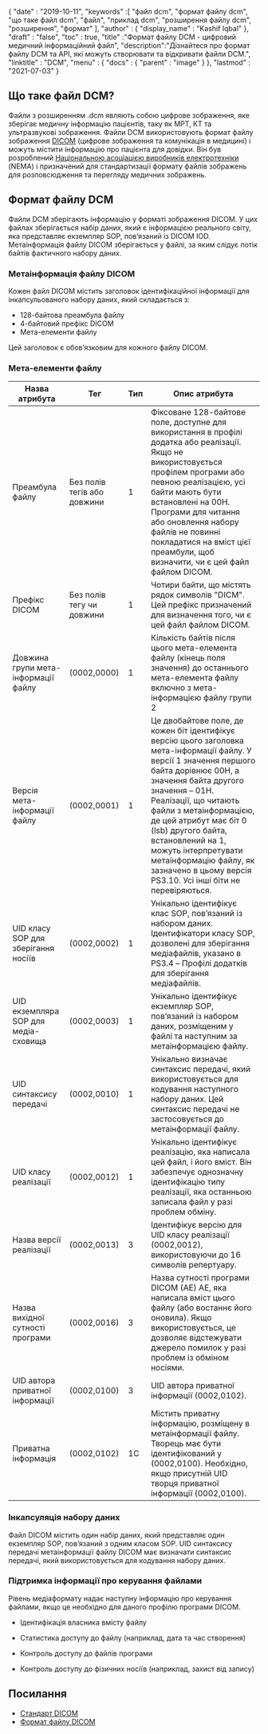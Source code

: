 {
  "date" : "2019-10-11",
  "keywords" :[ "файл dcm", "формат файлу dcm", "що таке файл dcm", "файл", "приклад dcm", "розширення файлу dcm", "розширення", "формат" ],
  "author" : {
    "display_name" : "Kashif Iqbal"
},
  "draft" : "false",
  "toc" : true,
  "title" :"Формат файлу DCM - цифровий медичний інформаційний файл",
  "description":"Дізнайтеся про формат файлу DCM та API, які можуть створювати та відкривати файли DCM.",
  "linktitle" : "DCM",
  "menu" : {
    "docs" : {
      "parent" : "image"
}
},
  "lastmod" : "2021-07-03"
}

## Що таке файл DCM?

Файли з розширенням .dcm являють собою цифрове зображення, яке зберігає медичну інформацію пацієнтів, таку як МРТ, КТ та ультразвукові зображення. Файли DCM використовують формат файлу зображення [DICOM](/uk/image/dicom) (цифрове зображення та комунікація в медицині) і можуть містити інформацію про пацієнта для довідки. Він був розроблений [Національною асоціацією виробників електротехніки](https://en.wikipedia.org/wiki/National_Electrical_Manufacturers_Association) (NEMA) і призначений для стандартизації формату файлів зображень для розповсюдження та перегляду медичних зображень.

## Формат файлу DCM

Файли DCM зберігають інформацію у форматі зображення DICOM. У цих файлах зберігається набір даних, який є інформацією реального світу, яка представляє екземпляр SOP, пов’язаний із DICOM IOD. Метаінформація файлу DICOM зберігається у файлі, за яким слідує потік байтів фактичного набору даних.

### Метаінформація файлу DICOM ##

Кожен файл DICOM містить заголовок ідентифікаційної інформації для інкапсульованого набору даних, який складається з:
* 128-байтова преамбула файлу
* 4-байтовий префікс DICOM
* Мета-елементи файлу

Цей заголовок є обов’язковим для кожного файлу DICOM.

### Мета-елементи файлу ###
|Назва атрибута|Тег|Тип| Опис атрибута
---|---|---|---|
|Преамбула файлу|Без полів тегів або довжини|1|Фіксоване 128-байтове поле, доступне для використання в профілі додатка або реалізації. Якщо не використовується профілем програми або певною реалізацією, усі байти мають бути встановлені на 00H. Програми для читання або оновлення набору файлів не повинні покладатися на вміст цієї преамбули, щоб визначити, чи є цей файл файлом DICOM.
|Префікс DICOM|Без полів тегу чи довжини|1|Чотири байти, що містять рядок символів "DICM". Цей префікс призначений для визначення того, чи є цей файл файлом DICOM.
|Довжина групи мета-інформації файлу|(0002,0000)|1|Кількість байтів після цього мета-елемента файлу (кінець поля значення) до останнього мета-елемента файлу включно з мета-інформацією файлу групи 2
|Версія мета-інформації файлу|(0002,0001)|1|Це двобайтове поле, де кожен біт ідентифікує версію цього заголовка мета-інформації файлу. У версії 1 значення першого байта дорівнює 00H, а значення байта другого значення – 01H. Реалізації, що читають файли з метаінформацією, де цей атрибут має біт 0 (lsb) другого байта, встановлений на 1, можуть інтерпретувати метаінформацію файлу, як зазначено в цьому версія PS3.10. Усі інші біти не перевіряються.
|UID класу SOP для зберігання носіїв|(0002,0002)|1|Унікально ідентифікує клас SOP, пов’язаний із набором даних. Ідентифікатори класу SOP, дозволені для зберігання медіафайлів, указано в PS3.4 – Профілі додатків для зберігання медіафайлів.
|UID екземпляра SOP для медіа-сховища|(0002,0003)|1|Унікально ідентифікує екземпляр SOP, пов’язаний із набором даних, розміщеним у файлі та наступним за метаінформацією файлу.
|UID синтаксису передачі|(0002,0010)|1|Унікально визначає синтаксис передачі, який використовується для кодування наступного набору даних. Цей синтаксис передачі не застосовується до метаінформації файлу.
|UID класу реалізації|(0002,0012)|1|Унікально ідентифікує реалізацію, яка написала цей файл, і його вміст. Він забезпечує однозначну ідентифікацію типу реалізації, яка останньою записала файл у разі проблем обміну.
|Назва версії реалізації|(0002,0013)|3|Ідентифікує версію для UID класу реалізації (0002,0012), використовуючи до 16 символів репертуару.
|Назва вихідної сутності програми|(0002,0016)|3|Назва сутності програми DICOM (AE) AE, яка написала вміст цього файлу (або востаннє його оновила). Якщо використовується, це дозволяє відстежувати джерело помилок у разі проблем із обміном носіями.
|UID автора приватної інформації|(0002,0100)|3|UID автора приватної інформації (0002,0102).
|Приватна інформація|(0002,0102)|1C|Містить приватну інформацію, розміщену в метаінформації файлу. Творець має бути ідентифікований у (0002,0100). Необхідно, якщо присутній UID творця приватної інформації (0002,0100).

### Інкапсуляція набору даних ###

Файл DICOM містить один набір даних, який представляє один екземпляр SOP, пов’язаний з одним класом SOP. UID синтаксису передачі метаінформації файлу DICOM має визначати синтаксис передачі, який використовується для кодування набору даних.

### Підтримка інформації про керування файлами ###

Рівень медіаформату надає наступну інформацію про керування файлами, якщо це необхідно для даного профілю програми DICOM.

* Ідентифікація власника вмісту файлу

* Статистика доступу до файлу (наприклад, дата та час створення)

* Контроль доступу до файлів програми

* Контроль доступу до фізичних носіїв (наприклад, захист від запису)

## Посилання ##
* [Стандарт DICOM](https://www.dicomstandard.org/current/)
* [Формат файлу DICOM](https://dicom.nema.org/dicom/2013/output/chtml/part10/chapter_7.html)

